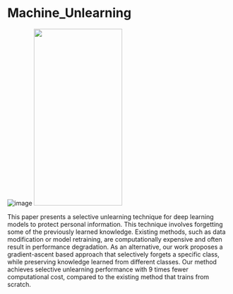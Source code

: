 # Machine_Unlearning


![image](https://github.com/DASH-Lab/Machine_Unlearning/assets/44949723/47181cf5-c718-4f28-898b-949078e8d800)
<img src="https://github.com/DASH-Lab/Machine_Unlearning/assets/44949723/47181cf5-c718-4f28-898b-949078e8d800.png" width="200" height="400"/>


This paper presents a selective unlearning technique for deep learning models to protect personal information. This technique involves forgetting some of the previously learned knowledge. Existing methods, such as data modification or model retraining, are computationally expensive and often result in performance degradation. As an alternative, our work proposes a gradient-ascent based approach that selectively forgets a specific class, while preserving knowledge learned from different classes. Our method achieves selective unlearning performance with 9 times fewer computational cost, compared to the existing method that trains from scratch.
